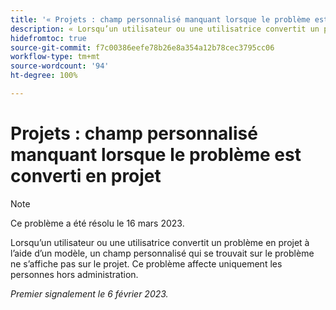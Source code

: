 ```yaml
---
title: '« Projets : champ personnalisé manquant lorsque le problème est converti en projet »'
description: « Lorsqu’un utilisateur ou une utilisatrice convertit un problème en projet à l’aide d’un modèle, un champ personnalisé qui se trouvait sur le problème ne s’affiche pas sur le projet. Ce problème affecte uniquement les personnes hors administration. »
hidefromtoc: true
source-git-commit: f7c00386eefe78b26e8a354a12b78cec3795cc06
workflow-type: tm+mt
source-wordcount: '94'
ht-degree: 100%

---
```



# Projets : champ personnalisé manquant lorsque le problème est converti en projet

>[!NOTE]
>
>Ce problème a été résolu le 16 mars 2023.

Lorsqu’un utilisateur ou une utilisatrice convertit un problème en projet à l’aide d’un modèle, un champ personnalisé qui se trouvait sur le problème ne s’affiche pas sur le projet. Ce problème affecte uniquement les personnes hors administration.

_Premier signalement le 6 février 2023._


